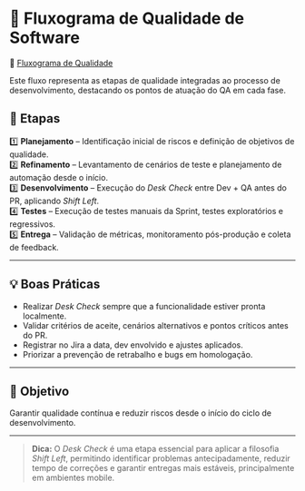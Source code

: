 # 📌 Fluxograma de Qualidade de Software 

📸 [Fluxograma de Qualidade](./fluxograma-qualidade.png)

Este fluxo representa as etapas de qualidade integradas ao processo de desenvolvimento, destacando os pontos de atuação do QA em cada fase.

## 🔄 Etapas

1️⃣ **Planejamento** – Identificação inicial de riscos e definição de objetivos de qualidade.  
2️⃣ **Refinamento** – Levantamento de cenários de teste e planejamento de automação desde o início.  
3️⃣ **Desenvolvimento** – Execução do *Desk Check* entre Dev + QA antes do PR, aplicando *Shift Left*.  
4️⃣ **Testes** – Execução de testes manuais da Sprint, testes exploratórios e regressivos.  
5️⃣ **Entrega** – Validação de métricas, monitoramento pós-produção e coleta de feedback.  

---

## 💡 Boas Práticas

- Realizar *Desk Check* sempre que a funcionalidade estiver pronta localmente.  
- Validar critérios de aceite, cenários alternativos e pontos críticos antes do PR.  
- Registrar no Jira a data, dev envolvido e ajustes aplicados.  
- Priorizar a prevenção de retrabalho e bugs em homologação.  

---

## 🎯 Objetivo
Garantir qualidade contínua e reduzir riscos desde o início do ciclo de desenvolvimento.

---

> **Dica:** O *Desk Check* é uma etapa essencial para aplicar a filosofia *Shift Left*, permitindo identificar problemas antecipadamente, reduzir tempo de correções e garantir entregas mais estáveis, principalmente em ambientes mobile.

